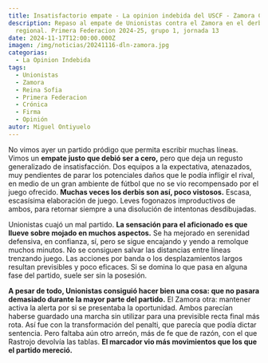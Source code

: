 ```yaml
---
title: Insatisfactorio empate - La opinion indebida del USCF - Zamora CF
description: Repaso al empate de Unionistas contra el Zamora en el derbi
  regional. Primera Federacion 2024-25, grupo 1, jornada 13
date: 2024-11-17T12:00:00.000Z
imagen: /img/noticias/20241116-dln-zamora.jpg
categorias:
  - La Opinion Indebida
tags:
  - Unionistas
  - Zamora
  - Reina Sofia
  - Primera Federacion
  - Crónica
  - Firma
  - Opinión
autor: Miguel Ontiyuelo
---
```

No vimos ayer un partido pródigo que permita escribir muchas líneas. Vimos un **empate justo que debió ser a cero,** pero que deja un regusto generalizado de insatisfacción. Dos equipos a la expectativa, atenazados, muy pendientes de parar los potenciales daños que le podía infligir el rival, en medio de un gran ambiente de fútbol que no se vio recompensado por el juego ofrecido. **Muchas veces los derbis son así, poco vistosos.** Escasa, escasísima elaboración de juego. Leves fogonazos improductivos de ambos, para retornar siempre a una disolución de intentonas desdibujadas.

Unionistas cuajó un mal partido. **La sensación para el aficionado es que llueve sobre mojado en muchos aspectos.** Se ha mejorado en serenidad defensiva, en confianza, sí, pero se sigue encajando y yendo a remolque muchos minutos. No se consiguen salvar las distancias entre líneas trenzando juego. Las acciones por banda o los desplazamientos largos resultan previsibles y poco eficaces. Si se domina lo que pasa en alguna fase del partido, suele ser sin la posesión.

**A pesar de todo, Unionistas consiguió hacer bien una cosa: que no pasara demasiado durante la mayor parte del partido.** El Zamora otra: mantener activa la alerta por si se presentaba la oportunidad. Ambos parecían haberse guardado una marcha sin utilizar para una previsible recta final más rota. Así fue con la transformación del penalti, que parecía que podía dictar sentencia. Pero faltaba aún otro arreón, más de fe que de razón, con el que Rastrojo devolvía las tablas. **El marcador vio más movimientos que los que el partido mereció.**

